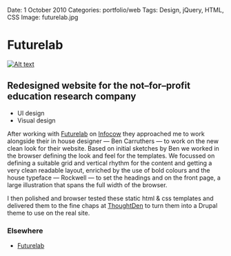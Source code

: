 Date: 1 October 2010
Categories: portfolio/web
Tags: Design, jQuery, HTML, CSS
Image: futurelab.jpg

# Futurelab

[![Alt text](/attachments/futurelab.jpg "Futurelab website front page")](http://futurelab.org.uk)

## Redesigned website for the not&ndash;for&ndash;profit education research company

<ul class="skills">
  <li>UI design</li>
  <li>Visual design</li>
</ul>


After working with [Futurelab](http://futurelab.org.uk) on [Infocow](http://infocow.org.uk) they approached me to work alongside their in house designer &mdash; Ben Carruthers &mdash; to work on the new clean look for their website. Based on initial sketches by Ben we worked in the browser defining the look and feel for the templates. We focussed on defining a suitable grid and vertical rhythm for the content and getting a very clean readable layout, enriched by the use of bold colours and the house typeface &mdash; Rockwell &mdash; to set the headings and on the front page, a large illustration that spans the full width of the browser.

I then polished and browser tested these static html &amp; css templates and delivered them to the fine chaps at [ThoughtDen](http://thoughtden.co.uk) to turn them into a Drupal theme to use on the real site.

### Elsewhere

* [Futurelab](http://futurelab.org.uk)